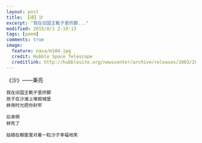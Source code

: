 ```yaml
---
layout: post
title: 【诗】沙
excerpt: "我在旧国王靴子里挤脚..."
modified: 2015/8/1 2:19:13  
tags: [poem]
comments: true
image:
  feature: nasa/m104.jpg
  credit: Hubble Space Telescope
  creditlink: http://hubblesite.org/newscenter/archive/releases/2003/28/image/a/
---
```


《沙》——秉亮

	我在旧国王靴子里挤脚
	孩子在沙滩上堆砌城堡
	蚌用时光把你封牢
	
	后来啊
	蚌死了
	
	姑娘在橱窗里对着一粒沙子幸福地笑
